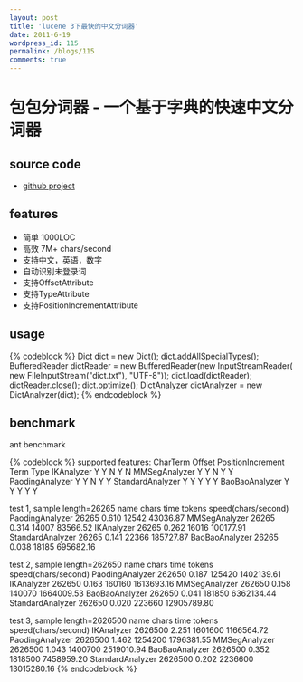 ```yaml
---
layout: post
title: 'lucene 3下最快的中文分词器'
date: 2011-6-19
wordpress_id: 115
permalink: /blogs/115
comments: true
---
```


# 包包分词器 - 一个基于字典的快速中文分词器

## source code
* [github project](https://github.com/zzzhc/baobao-analyzer)

## features

* 简单 1000LOC
* 高效 7M+ chars/second
* 支持中文，英语，数字
* 自动识别未登录词
* 支持OffsetAttribute
* 支持TypeAttribute
* 支持PositionIncrementAttribute

## usage

{% codeblock %}
    Dict dict = new Dict();
    dict.addAllSpecialTypes();
    BufferedReader dictReader = new BufferedReader(new InputStreamReader(
        new FileInputStream("dict.txt"), "UTF-8"));
    dict.load(dictReader);
    dictReader.close();
    dict.optimize();
    DictAnalyzer dictAnalyzer = new DictAnalyzer(dict);
{% endcodeblock %}

## benchmark

ant benchmark

{% codeblock %}
supported features:
                  CharTerm  Offset  PositionIncrement  Term  Type
      IKAnalyzer         Y       Y                  N     Y     N
   MMSegAnalyzer         Y       Y                  N     Y     Y
 PaodingAnalyzer         Y       Y                  N     Y     Y
StandardAnalyzer         Y       Y                  Y     Y     Y
  BaoBaoAnalyzer         Y       Y                  Y     Y     Y

test 1, sample length=26265
            name          chars           time         tokens speed(chars/second)
 PaodingAnalyzer          26265          0.610          12542            43036.87
   MMSegAnalyzer          26265          0.314          14007            83566.52
      IKAnalyzer          26265          0.262          16016           100177.91
StandardAnalyzer          26265          0.141          22366           185727.87
  BaoBaoAnalyzer          26265          0.038          18185           695682.16

test 2, sample length=262650
            name          chars           time         tokens speed(chars/second)
 PaodingAnalyzer         262650          0.187         125420          1402139.61
      IKAnalyzer         262650          0.163         160160          1613693.16
   MMSegAnalyzer         262650          0.158         140070          1664009.53
  BaoBaoAnalyzer         262650          0.041         181850          6362134.44
StandardAnalyzer         262650          0.020         223660         12905789.80

test 3, sample length=2626500
            name          chars           time         tokens speed(chars/second)
      IKAnalyzer        2626500          2.251        1601600          1166564.72
 PaodingAnalyzer        2626500          1.462        1254200          1796381.55
   MMSegAnalyzer        2626500          1.043        1400700          2519010.94
  BaoBaoAnalyzer        2626500          0.352        1818500          7458959.20
StandardAnalyzer        2626500          0.202        2236600         13015280.16
{% endcodeblock %}
